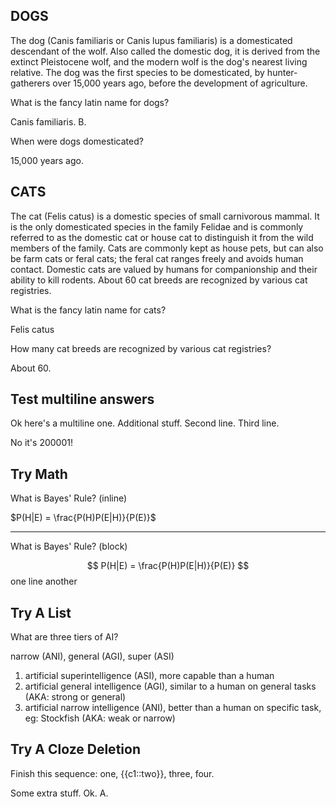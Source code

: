 ## DOGS

The dog (Canis familiaris or Canis lupus familiaris) is a domesticated descendant of the wolf. Also called the domestic dog, it is derived from the extinct Pleistocene wolf, and the modern wolf is the dog's nearest living relative. The dog was the first species to be domesticated, by hunter-gatherers over 15,000 years ago, before the development of agriculture.

<!-- ANKI0 NID:1676671732351 -->
What is the fancy latin name for dogs?
<!-- ANKI1 -->
Canis familiaris. B.
<!-- ANKI2 -->

<!-- ANKI0 NID:1676671732373 -->
When were dogs domesticated?
<!-- ANKI1 -->
15,000 years ago.
<!-- ANKI2 -->

## CATS

The cat (Felis catus) is a domestic species of small carnivorous mammal. It is the only domesticated species in the family Felidae and is commonly referred to as the domestic cat or house cat to distinguish it from the wild members of the family. Cats are commonly kept as house pets, but can also be farm cats or feral cats; the feral cat ranges freely and avoids human contact. Domestic cats are valued by humans for companionship and their ability to kill rodents. About 60 cat breeds are recognized by various cat registries.

<!-- ANKI0 NID:1676671732399 -->
What is the fancy latin name for cats?
<!-- ANKI1 -->
Felis catus
<!-- ANKI2 -->

<!-- ANKI0 NID:1676671732425 -->
How many cat breeds are recognized by various cat registries?
<!-- ANKI1 -->
About 60.
<!-- ANKI2 -->

## Test multiline answers

<!-- ANKI0 NID:1676671732450 -->
Ok here's a multiline one. Additional stuff.
Second line.
Third line.
<!-- ANKI1 -->
No it's 200001!
<!-- ANKI2 -->

## Try Math

<!-- ANKI0 NID:1676671732474 -->
What is Bayes' Rule? (inline)
<!-- ANKI1 -->
$P(H|E) = \frac{P(H)P(E|H)}{P(E)}$
<!-- ANKI2 -->

---

<!-- ANKI0 NID:1676671732500 -->
What is Bayes' Rule? (block)
<!-- ANKI1 -->
$$
P(H|E) = \frac{P(H)P(E|H)}{P(E)}
$$
one
line
another
<!-- ANKI2 -->

## Try A List

<!-- ANKI0 NID:1676671732525 -->
What are three tiers of AI?
<!-- ANKI1 -->
narrow (ANI), general (AGI), super (ASI)
1. artificial superintelligence (ASI), more capable than a human
2. artificial general intelligence (AGI), similar to a human on general tasks (AKA: strong or general)
3. artificial narrow intelligence (ANI), better than a human on specific task, eg: Stockfish (AKA: weak or narrow)
<!-- ANKI2 -->

## Try A Cloze Deletion

<!-- ANKI0 NID:1676671732549 -->
Finish this sequence: one, {{c1::two}}, three, four.
<!-- ANKI1 -->
Some extra stuff. Ok. A.
<!-- ANKI2 -->
